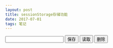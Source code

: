 ```yaml
---
layout: post
title: sessionStorage存储功能
date: 2017-07-01 
tags: 笔记   
---
```


<!doctype html>
<html>
<head>
<meta charset="utf-8">
<title>sessionStorage实现记事本功能</title>
<script src="https://code.jquery.com/jquery-3.2.1.min.js"></script>
</head>

<body>
	<input type="text" id="note" />
	<button id="save">保存</button>
	<button id="read">读取</button>
	<button id="remove">删除</button>
</body>
<script>
	$("#save").bind("click",function(){
		sessionStorage.setItem(new Date().getTime(),$("#note").val());
	});
	$("#read").bind("click",function(){
		for(var i=0;i<sessionStorage.length;i++){
			var key=sessionStorage.key(i);
			console.log(key+" : "+sessionStorage.getItem(key));
		}
	});
	$("#remove").bind("click",function(){
		/*for(var i=sessionStorage.length-1;i>=0;i--){
			var key=sessionStorage.key(i);
			sessionStorage.removeItem(key);
		}*/
		sessionStorage.clear();
	});
</script>
</html>
